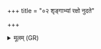 +++
title = "०२ शृङ्गाभ्यां रक्षो नुदते"

+++
<details><summary>मूलम् (GR)</summary>

शृङ्गाभ्यां रक्षो नुदते  
मूलेन यातुधान्यः ।  
मध्येन यक्ष्मं बाधते  
नैनं पाप्माति ?तत्रति ॥
</details>
